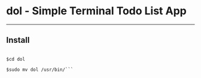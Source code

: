 # dol - Simple Terminal Todo List App
-------------------------------------
## Install

```$git clone https://github.com/wishingwelldevelopments/dol

$cd dol

$sudo mv dol /usr/bin/```

